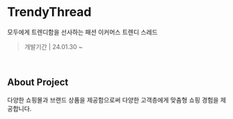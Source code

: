 # TrendyThread
모두에게 트렌디함을 선사하는 패션 이커머스 트렌디 스레드
> 개발기간 | 24.01.30 ~

<br/>

## About Project

다양한 쇼핑몰과 브랜드 상품을 제공함으로써 다양한 고객층에게 맞춤형 쇼핑 경험을 제공합니다. <br/>

<br/>
